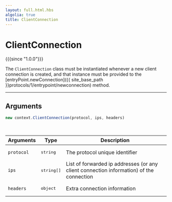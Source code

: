 ```yaml
---
layout: full.html.hbs
algolia: true
title: ClientConnection
---
```


# ClientConnection

{{{since "1.0.0"}}}

The `ClientConnection` class must be instantiated whenever a new client connection is created, and that instance must be provided to the [entryPoint.newConnection]({{ site_base_path }}protocols/1/entrypoint/newconnection) method.

---

## Arguments

```js
new context.ClientConnection(protocol, ips, headers)
```


<br/>

| Arguments | Type | Description |
|-----------|------|-------------|
| `protocol` | <pre>string</pre> | The protocol unique identifier |
| `ips` | <pre>string[]</pre> | List of forwarded ip addresses (or any client connection information) of the connection |
| `headers` | <pre>object</pre> | Extra connection information |
